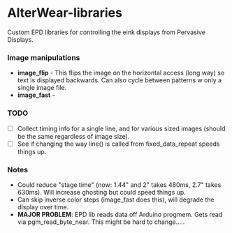 # AlterWear-libraries
Custom EPD libraries for controlling the eink displays from Pervasive Displays.

### Image manipulations
- **image_flip** - This flips the image on the horizontal access (long way) so text is displayed backwards. Can also cycle between patterns w only a single image file.
- **image_fast** - 


### TODO
- [ ] Collect timing info for a single line, and for various sized images (should be the same regardless of image size).
- [ ] See if changing the way line() is called from fixed_data_repeat speeds things up.

### Notes
- Could reduce "stage time" (now: 1.44" and 2" takes 480ms, 2.7" takes 630ms). Will increase ghosting but could speed things up.
- Can skip inverse color steps (image_fast does this), will degrade the display over time.
- **MAJOR PROBLEM**: EPD lib reads data off Arduino progmem. Gets read via pgm_read_byte_near. This might be hard to change..... 

